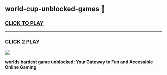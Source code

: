 
## world-cup-unblocked-games 👋
<h3>
<a href="https://premium.freeplayer.one?title=world-cup-unblocked-games&ref=14F">CLICK TO PLAY</a></h3>
<hr>

<h3>
<a href="https://premium.freeplayer.one?title=world-cup-unblocked-games&ref=14F">CLICK 2 PLAY</a>
  
</h3>

<a href="https://premium.freeplayer.one?title=world-cup-unblocked-games&ref=12F/"><img src="https://clearcache.store/games.png"></a>


**worlds hardest game unblocked: Your Gateway to Fun and Accessible Online Gaming**
